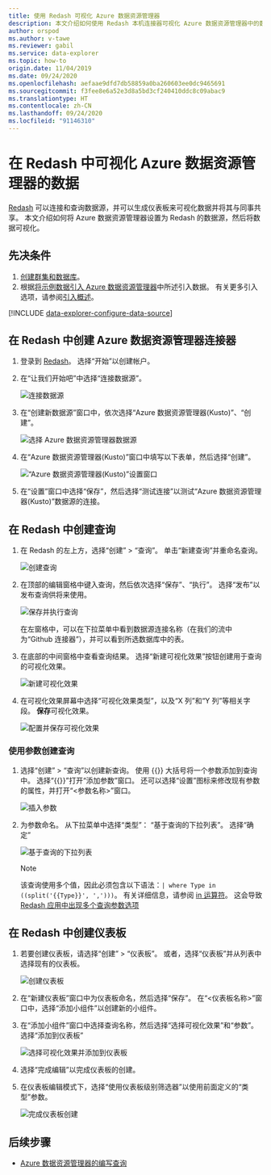 ```yaml
---
title: 使用 Redash 可视化 Azure 数据资源管理器
description: 本文介绍如何使用 Redash 本机连接器可视化 Azure 数据资源管理器中的数据。
author: orspod
ms.author: v-tawe
ms.reviewer: gabil
ms.service: data-explorer
ms.topic: how-to
origin.date: 11/04/2019
ms.date: 09/24/2020
ms.openlocfilehash: aefaae9dfd7db58859a0ba260603ee0dc9465691
ms.sourcegitcommit: f3fee8e6a52e3d8a5bd3cf240410ddc8c09abac9
ms.translationtype: HT
ms.contentlocale: zh-CN
ms.lasthandoff: 09/24/2020
ms.locfileid: "91146310"
---
```

# <a name="visualize-data-from-azure-data-explorer-in-redash"></a>在 Redash 中可视化 Azure 数据资源管理器的数据

[Redash](https://redash.io/) 可以连接和查询数据源，并可以生成仪表板来可视化数据并将其与同事共享。 本文介绍如何将 Azure 数据资源管理器设置为 Redash 的数据源，然后将数据可视化。

## <a name="prerequisites"></a>先决条件

1. [创建群集和数据库](create-cluster-database-portal.md)。
1. 根据[将示例数据引入 Azure 数据资源管理器](ingest-sample-data.md)中所述引入数据。 有关更多引入选项，请参阅[引入概述](ingest-data-overview.md)。

[!INCLUDE [data-explorer-configure-data-source](includes/data-explorer-configure-data-source.md)]

## <a name="create-azure-data-explorer-connector-in-redash"></a>在 Redash 中创建 Azure 数据资源管理器连接器 

1. 登录到 [Redash](https://redash.io/)。 选择“开始”以创建帐户。 
1. 在“让我们开始吧”中选择“连接数据源”。  

    ![连接数据源](media/redash/connect-data-source.png)

1. 在“创建新数据源”窗口中，依次选择“Azure 数据资源管理器(Kusto)”、“创建”。    

    ![选择 Azure 数据资源管理器数据源](media/redash/select-adx-data-source.png)

1. 在“Azure 数据资源管理器(Kusto)”窗口中填写以下表单，然后选择“创建”。  

    ![“Azure 数据资源管理器(Kusto)”设置窗口](media/redash/adx-settings-window.png)

1. 在“设置”窗口中选择“保存”，然后选择“测试连接”以测试“Azure 数据资源管理器(Kusto)”数据源的连接。    

## <a name="create-queries-in-redash"></a>在 Redash 中创建查询

1. 在 Redash 的左上方，选择“创建” > “查询”。   单击“新建查询”并重命名查询。 

    ![创建查询](media/redash/create-query.png)

1. 在顶部的编辑窗格中键入查询，然后依次选择“保存”、“执行”。   选择“发布”以发布查询供将来使用。 

    ![保存并执行查询](media/redash/save-and-execute-query.png)

    在左窗格中，可以在下拉菜单中看到数据源连接名称（在我们的流中为“Github 连接器”），并可以看到所选数据库中的表。  

1. 在底部的中间窗格中查看查询结果。 选择“新建可视化效果”按钮创建用于查询的可视化效果。 

    ![新建可视化效果](media/redash/new-visualization.png)

1. 在可视化效果屏幕中选择“可视化效果类型”，以及“X 列”和“Y 列”等相关字段。    **保存**可视化效果。

    ![配置并保存可视化效果](media/redash/configure-visualization.png)

### <a name="create-a-query-using-a-parameter"></a>使用参数创建查询

1. 选择“创建” > “查询”以创建新查询。   使用 {{}} 大括号将一个参数添加到查询中。 选择“{{}}”打开“添加参数”窗口。   还可以选择“设置”图标来修改现有参数的属性，并打开“<参数名称>”窗口。   

    ![插入参数](media/redash/insert-parameter.png)

1. 为参数命名。 从下拉菜单中选择“类型”：  “基于查询的下拉列表”。  选择“确定” 

    ![基于查询的下拉列表](media/redash/query-based-dropdown-list.png)

    > [!NOTE]
    > 该查询使用多个值，因此必须包含以下语法：`| where Type in ((split('{{Type}}', ',')))`。 有关详细信息，请参阅 [in 运算符](kusto/query/inoperator.md)。 这会导致 [Redash 应用中出现多个查询参数选项](https://redash.io/help/user-guide/querying/query-parameters#Serialized-Multi-Select-Query-Parametersredash.io)

## <a name="create-a-dashboard-in-redash"></a>在 Redash 中创建仪表板

1. 若要创建仪表板，请选择“创建” > “仪表板”。   或者，选择“仪表板”并从列表中选择现有的仪表板。 

    ![创建仪表板](media/redash/create-dashboard.png)

1. 在“新建仪表板”窗口中为仪表板命名，然后选择“保存”。   在“<仪表板名称>”窗口中，选择“添加小组件”以创建新的小组件。   

1. 在“添加小组件”窗口中选择查询名称，然后选择“选择可视化效果”和“参数”。    选择“添加到仪表板” 

   ![选择可视化效果并添加到仪表板](media/redash/add-widget-window.png)

1. 选择“完成编辑”以完成仪表板的创建。 

1.  在仪表板编辑模式下，选择“使用仪表板级别筛选器”以使用前面定义的“类型”参数。  

    ![完成仪表板创建](media/redash/complete-dashboard.png)

## <a name="next-steps"></a>后续步骤

* [Azure 数据资源管理器的编写查询](write-queries.md)


